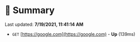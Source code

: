 # 📖 Summary
Last updated: **7/19/2021, 11:41:14 AM**

- `GET` [https://google.com](https://google.com) - **Up** (139ms)
